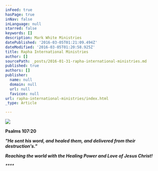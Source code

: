 ```yaml
---
inFeed: true
hasPage: true
inNav: false
inLanguage: null
starred: false
keywords: []
description: Mark White Ministries
datePublished: '2016-03-05T01:21:09.494Z'
dateModified: '2016-03-05T01:20:58.925Z'
title: Rapha International Ministries
author: []
sourcePath: _posts/2016-01-31-rapha-international-ministries.md
published: true
authors: []
publisher:
  name: null
  domain: null
  url: null
  favicon: null
url: rapha-international-ministries/index.html
_type: Article

---
```

![](https://the-grid-user-content.s3-us-west-2.amazonaws.com/c0a668f0-16c4-47b1-a40c-6386b5da7b98.jpg)

**Psalms 107:20**

_**"He sent his word, and healed them, and delivered from their destruction's."**_

_**Reaching the world with the Healing Power and Love of Jesus Christ!**_

_****_